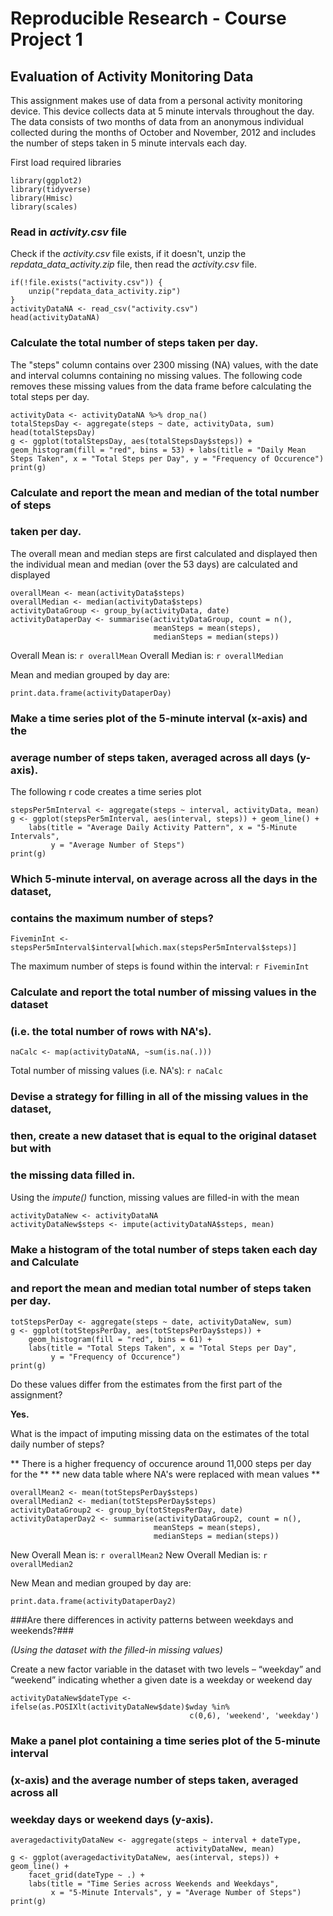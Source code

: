 Reproducible Research - Course Project 1
========================================

## Evaluation of Activity Monitoring Data ##

This assignment makes use of data from a personal activity monitoring device. 
This device collects data at 5 minute intervals throughout the day. The data 
consists of two months of data from an anonymous individual collected during 
the months of October and November, 2012 and includes the number of steps taken 
in 5 minute intervals each day.

First load required libraries
```{r libraries, echo=TRUE}
library(ggplot2)
library(tidyverse)
library(Hmisc)
library(scales)
```

### Read in *activity.csv* file ###
Check if the *activity.csv* file exists, if it doesn't, unzip the 
*repdata_data_activity.zip* file, then read the *activity.csv* file.

```{r readinfile, echo=TRUE}
if(!file.exists("activity.csv")) {
    unzip("repdata_data_activity.zip")
}
activityDataNA <- read_csv("activity.csv")
head(activityDataNA)
```

### Calculate the total number of steps taken per day. ###

The "steps" column contains over 2300 missing (NA) values, with the date and 
interval columns containing no missing values. The following code removes these
missing values from the data frame before calculating the total steps per day.

```{r totalsteps, echo=TRUE}
activityData <- activityDataNA %>% drop_na()
totalStepsDay <- aggregate(steps ~ date, activityData, sum)
head(totalStepsDay)
g <- ggplot(totalStepsDay, aes(totalStepsDay$steps)) + geom_histogram(fill = "red", bins = 53) + labs(title = "Daily Mean Steps Taken", x = "Total Steps per Day", y = "Frequency of Occurence")
print(g)
```

### Calculate and report the mean and median of the total number of steps ###
### taken per day. ###

The overall mean and median steps are first calculated and displayed then the 
individual mean and median (over the 53 days) are calculated and displayed

```{r meanmedian, echo=TRUE}
overallMean <- mean(activityData$steps)
overallMedian <- median(activityData$steps)
activityDataGroup <- group_by(activityData, date)
activityDataperDay <- summarise(activityDataGroup, count = n(), 
                                meanSteps = mean(steps), 
                                medianSteps = median(steps))
```

Overall Mean is: `r overallMean`
Overall Median is: `r overallMedian`

Mean and median grouped by day are:
```{r meanmediantable, echo=TRUE}
print.data.frame(activityDataperDay)
```

### Make a time series plot of the 5-minute interval (x-axis) and the ###
### average number of steps taken, averaged across all days (y-axis). ###

The following r code creates a time series plot

```{r activityPattern, echo=TRUE}
stepsPer5mInterval <- aggregate(steps ~ interval, activityData, mean)
g <- ggplot(stepsPer5mInterval, aes(interval, steps)) + geom_line() + 
    labs(title = "Average Daily Activity Pattern", x = "5-Minute Intervals", 
         y = "Average Number of Steps")
print(g)
```

### Which 5-minute interval, on average across all the days in the dataset, ### 
### contains the maximum number of steps? ###

```{r fiveminuteinterval, echo=TRUE}
FiveminInt <- stepsPer5mInterval$interval[which.max(stepsPer5mInterval$steps)]
```

The maximum number of steps is found within the interval: `r FiveminInt`

### Calculate and report the total number of missing values in the dataset ###
### (i.e. the total number of rows with NA's). ###

```{r countnas, echo=TRUE}
naCalc <- map(activityDataNA, ~sum(is.na(.)))
```

Total number of missing values (i.e. NA's): `r naCalc`

### Devise a strategy for filling in all of the missing values in the dataset, ###
### then, create a new dataset that is equal to the original dataset but with ###
### the missing data filled in. ###

Using the *impute()* function, missing values are filled-in with the mean

```{r imputemissingdata, echo=TRUE}
activityDataNew <- activityDataNA
activityDataNew$steps <- impute(activityDataNA$steps, mean)
```

### Make a histogram of the total number of steps taken each day and Calculate ### 
### and report the mean and median total number of steps taken per day. ###

```{r imputemissingdataplot, echo=TRUE}
totStepsPerDay <- aggregate(steps ~ date, activityDataNew, sum)
g <- ggplot(totStepsPerDay, aes(totStepsPerDay$steps)) + 
    geom_histogram(fill = "red", bins = 61) + 
    labs(title = "Total Steps Taken", x = "Total Steps per Day", 
         y = "Frequency of Occurence")
print(g)
```

Do these values differ from the estimates from the first part of the assignment? 

**Yes.**

What is the impact of imputing missing data on the estimates of the total daily 
number of steps?

** There is a higher frequency of occurence around 11,000 steps per day for the **
** new data table where NA's were replaced with mean values **

```{r meanmedianupdate, echo=TRUE}
overallMean2 <- mean(totStepsPerDay$steps)
overallMedian2 <- median(totStepsPerDay$steps)
activityDataGroup2 <- group_by(totStepsPerDay, date)
activityDataperDay2 <- summarise(activityDataGroup2, count = n(), 
                                meanSteps = mean(steps), 
                                medianSteps = median(steps))
```

New Overall Mean is: `r overallMean2`
New Overall Median is: `r overallMedian2`

New Mean and median grouped by day are:
```{r meanmediantablenew, echo=TRUE}
print.data.frame(activityDataperDay2)
```

###Are there differences in activity patterns between weekdays and weekends?###

*(Using the dataset with the filled-in missing values)*

Create a new factor variable in the dataset with two levels – “weekday” and 
“weekend” indicating whether a given date is a weekday or weekend day

```{r convertdatetype, echo=TRUE}
activityDataNew$dateType <- ifelse(as.POSIXlt(activityDataNew$date)$wday %in% 
                                        c(0,6), 'weekend', 'weekday')
```

### Make a panel plot containing a time series plot of the 5-minute interval ###
### (x-axis) and the average number of steps taken, averaged across all ###
### weekday days or weekend days (y-axis). ###

```{r timeseriesplot, echo=TRUE}
averagedactivityDataNew <- aggregate(steps ~ interval + dateType, 
                                     activityDataNew, mean)
g <- ggplot(averagedactivityDataNew, aes(interval, steps)) + geom_line() + 
    facet_grid(dateType ~ .) + 
    labs(title = "Time Series across Weekends and Weekdays", 
         x = "5-Minute Intervals", y = "Average Number of Steps")
print(g)
```


